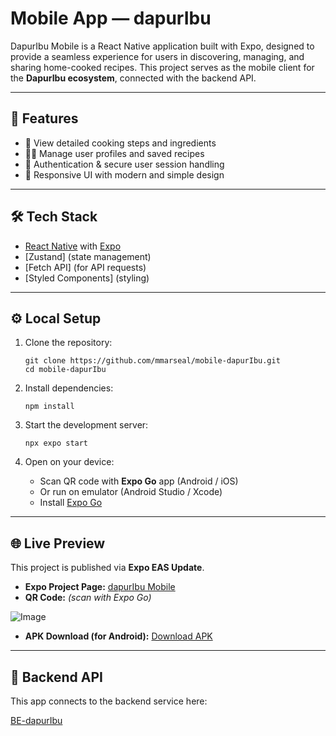 # Mobile App — dapurIbu

DapurIbu Mobile is a React Native application built with Expo, designed to provide a seamless experience for users in discovering, managing, and sharing home-cooked recipes. This project serves as the mobile client for the **DapurIbu ecosystem**, connected with the backend API.

---

## 🚀 Features
- 🍳 View detailed cooking steps and ingredients  
- 👩‍🍳 Manage user profiles and saved recipes  
- 🔐 Authentication & secure user session handling  
- 📱 Responsive UI with modern and simple design  

---

## 🛠️ Tech Stack
- [React Native](https://reactnative.dev/) with [Expo](https://expo.dev/)
- [Zustand] (state management)  
- [Fetch API] (for API requests)  
- [Styled Components] (styling)  

---

## ⚙️ Local Setup

1. Clone the repository:

   ```
   git clone https://github.com/mmarseal/mobile-dapurIbu.git
   cd mobile-dapurIbu
   ```

2. Install dependencies:

   ```
   npm install
   ```

3. Start the development server:

   ```
   npx expo start
   ```

4. Open on your device:

   * Scan QR code with **Expo Go** app (Android / iOS)
   * Or run on emulator (Android Studio / Xcode)
   * Install [Expo Go](https://expo.dev/go)

---

## 🌐 Live Preview

This project is published via **Expo EAS Update**.

* **Expo Project Page:** [dapurIbu Mobile](https://expo.dev/accounts/marseal/projects/mobile/updates/592b956f-7d4d-43ac-8b2d-c61c5162c928)
* **QR Code:** *(scan with Expo Go)*

![Image](https://github.com/user-attachments/assets/8f68a3f5-dc50-4438-9a81-c52bd05f11aa)

* **APK Download (for Android):** [Download APK](https://drive.google.com/file/d/1mLdMSLxZQgw9vvhBSdFIcEVjRdYhYAaf/view?usp=sharing)

---

## 🔗 Backend API

This app connects to the backend service here:

[BE-dapurIbu](https://github.com/mmarseal/BE-dapurIbu)

